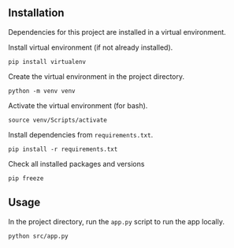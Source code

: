 ## Installation
Dependencies for this project are installed in a virtual environment.

Install virtual environment (if not already installed).

```properties
pip install virtualenv 
```

Create the virtual environment in the project directory.

```properties
python -m venv venv
```

Activate the virtual environment (for bash).

```properties
source venv/Scripts/activate
```

Install dependencies from ``` requirements.txt ```.

```properties
pip install -r requirements.txt
```

Check all installed packages and versions
```properties
pip freeze
```

## Usage
In the project directory, run the ``` app.py ``` script to run the app locally.

```properties
python src/app.py
```
